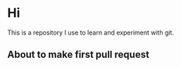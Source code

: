 # Hi
This is a repository I use to learn and experiment with git.

## About to make first pull request
